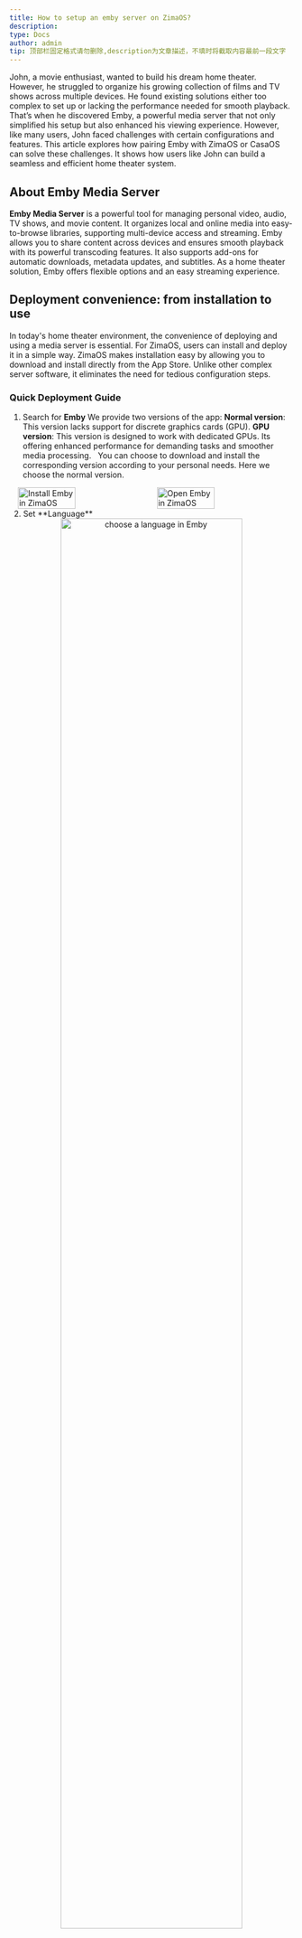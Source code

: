 ```yaml
---
title: How to setup an emby server on ZimaOS?
description: 
type: Docs
author: admin
tip: 顶部栏固定格式请勿删除,description为文章描述，不填时将截取内容最前一段文字
---
```

John, a movie enthusiast, wanted to build his dream home theater. However, he struggled to organize his growing collection of films and TV shows across multiple devices.
 He found existing solutions either too complex to set up or lacking the performance needed for smooth playback. That’s when he discovered Emby, a powerful media server that not only simplified his setup but also enhanced his viewing experience. 
However, like many users, John faced challenges with certain configurations and features. This article explores how pairing Emby with ZimaOS or CasaOS can solve these challenges. It shows how users like John can build a seamless and efficient home theater system.
 
## About Emby Media Server
**Emby Media Server** is a powerful tool for managing personal video, audio, TV shows, and movie content. It organizes local and online media into easy-to-browse libraries, supporting multi-device access and streaming.
Emby allows you to share content across devices and ensures smooth playback with its powerful transcoding features. It also supports add-ons for automatic downloads, metadata updates, and subtitles.
As a home theater solution, Emby offers flexible options and an easy streaming experience.
 
## Deployment convenience: from installation to use
In today's home theater environment, the convenience of deploying and using a media server is essential. For ZimaOS, users can install and deploy it in a simple way. ZimaOS makes installation easy by allowing you to download and install directly from the App Store. Unlike other complex server software, it eliminates the need for tedious configuration steps.
### Quick Deployment Guide
1. Search for **Emby**
We provide two versions of the app:
**Normal version**: This version lacks support for discrete graphics cards (GPU).
**GPU version**: This version is designed to work with dedicated GPUs. Its offering enhanced performance for demanding tasks and smoother media processing.
 
You can choose to download and install the corresponding version according to your personal needs. Here we choose the normal version.
 
<div style="display: flex; justify-content: center; align-items: center; gap: 20px;">
  <img src="https://manage.icewhale.io/api/static/docs/1733898121660_copyImage.png" alt="Install Emby in ZimaOS" style="width: 45%; height: auto;">
  <img src="https://manage.icewhale.io/api/static/docs/1733898136560_image.png" alt="Open Emby in ZimaOS" style="width: 45%; height: auto;">
</div>
 
2. Set **Language**
<div style="text-align: center;">
  <img src="https://manage.icewhale.io/api/static/docs/1733898456976_image.png" alt="choose a language in Emby" style="width: 80%; height: auto;">
</div>
 
3. Create a **User** and set a **Password**
<div style="text-align: center;">
  <img src="https://manage.icewhale.io/api/static/docs/1733898467306_image.png" alt="creat first User and password in Emby" style="width: 80%; height: auto;">
</div>
 
4. **Configure Remote Access** and check **Enable automatic port mapping**
<div style="text-align: center;">
  <img src="https://manage.icewhale.io/api/static/docs/1733898487602_image.png" alt="Configure Remote Access and check Enable automatic port mapping" style="width: 80%; height: auto;">
</div>
 
5. Complete the **Configuration**
<div style="text-align: center;">
  <img src="https://manage.icewhale.io/api/static/docs/1733898734330_image.png" alt="Complete the Configuration" style="width: 80%; height: auto;">
</div>

## Content management through Files
1. Import your film and television resources into the corresponding folder (here we use media/movies as an example)
 
2. In emby, click **Settings** in the upper right corner and scroll down to find Library
 
<div style="display: flex; justify-content: center; align-items: center; gap: 20px;">
  <img src="https://manage.icewhale.io/api/static/docs/1733898803658_image.png" alt="click setting in Emby" style="width: 45%; height: auto;">
  <img src="https://manage.icewhale.io/api/static/docs/1733898814780_image.png" alt="scroll down to find Library" style="width: 45%; height: auto;">
</div>
 
3. Click **New Library** and follow the steps below to configure our media library
 
<div style="text-align: center;">
  <img src="https://manage.icewhale.io/api/static/docs/1733898861871_image.png" alt="Click to add New Library" style="width: 80%; height: auto;">
</div>
 
- Click **Add** to add a media library folder
<div style="text-align: center;">
  <img src="https://manage.icewhale.io/api/static/docs/1733898935344_image.png" alt="add a media library folder" style="width: 80%; height: auto;">
</div>
 
- Select the appropriate folder as the media library folder in **Folder**
<div style="text-align: center;">
  <img src="https://manage.icewhale.io/api/static/docs/1733898989858_image.png" alt="Select the appropriate folder as the media library" style="width: 80%; height: auto;">
</div>
 
- Select the appropriate **Language** and country, and **Enable real-time monitoring** of changes to files by default.
<div style="text-align: center;">
  <img src="https://manage.icewhale.io/api/static/docs/1733899008619_image.png" alt="set Language and country and Enable real-time monitoring" style="width: 80%; height: auto;">
</div>

- Enable **Import collection information from metadata downloaders**, it will import collection information from enabled metadata downloader.
<div style="text-align: center;">
  <img src="https://manage.icewhale.io/api/static/docs/1733899046613_image.png" alt="Enable Import collection information from metadata downloaders" style="width: 80%; height: auto;">
</div>

 
- Choose the **Option** that best suits your needs.
<div style="text-align: center;">
  <img src="https://manage.icewhale.io/api/static/docs/1733900275276_image.png" alt="three options for managing media images" style="width: 80%; height: auto;">
</div>

{% note warn Note: %}The above options are the best configurations we recommend based on various requirements. You can choose the configuration options that suit you according to your specific needs.
Here are **three** options for managing media images:
1. **Save media images to media folder**: Places images next to the media files, allowing easy access outside Emby.
2.** Keep a cached copy in the metadata folder**: Stores images in a server folder for quick access.
3. **Pre-download images from the internet**: Downloads images before displaying the media in Emby.
 
{% endnote %}
 
- This completes the creation of the media library
<div style="text-align: center;">
  <img src="https://manage.icewhale.io/api/static/docs/1733900340972_image.png" alt="complete the creation of the media library" style="width: 80%; height: auto;">
</div>

4.  Now we have created our own media library. Click Home on the left to enter the homepage and watch our film and television resources.
<div style="text-align: center;">
  <img src="https://manage.icewhale.io/api/static/docs/1733900362242_image.png" alt="Click Home and enter the homepage" style="width: 80%; height: auto;">
</div>

<div style="text-align: center;">
  <img src="https://manage.icewhale.io/api/static/docs/1733900376347_image.png" alt="watch film and television resources" style="width: 80%; height: auto;">
</div>

If you have an **external storage** device that you want to use on ZimaCube, you can refer to the following method:
1. Connect and mount the **external disk** to ZimaCube
First, connect your external disk to ZimaCube. Make sure the device can recognize the disk and mount it correctly. Use the ZimaOS management interface or command line to confirm the successful connection of the external disk.
2. **Configure Emby** to use an external disk
- Find the target folder in the external disk and check the address
<div style="text-align: center;">
  <img src="https://manage.icewhale.io/api/static/docs/1733900396116_image.png" alt="Find the target folder" style="width: 80%; height: auto;">
</div>

<div style="text-align: center;">
  <img src="https://manage.icewhale.io/api/static/docs/1733900403879_image.png" alt="Copy the address" style="width: 80%; height: auto;">
</div>

- Configure this address to Emby
<div style="text-align: center;">
  <img src="https://manage.icewhale.io/api/static/docs/1733900415693_image.png" alt="Configure this address to Emby" style="width: 80%; height: auto;">
</div>

After re-entering Emby, click **Add** to create a media library folder. This will allow you to locate and select the address of the external storage.
<div style="text-align: center;">
  <img src="https://manage.icewhale.io/api/static/docs/1733900433853_image.png" alt="Add a media library folder and select the external storage" style="width: 80%; height: auto;">
</div>

## Transcoding performance
Transcoding in Emby Server is resource-intensive, especially for high-quality videos. Despite hardware-accelerated transcoding (e.g., Intel Quick Sync, NVIDIA NVENC), challenges include:
- **Compatibility**: Some GPUs may not work with Emby.
- **Resources**: High-resolution videos need strong CPU/GPU power, risking slowdowns or crashes.
- **Efficiency**: Speed varies with GPU, drivers, and settings.

### Improving Performance
1. Enable hardware acceleration in Emby settings.
2. Optimize settings like video quality and resolution.
3. Monitor usage with tools like intel-gpu-top.

### ZimaBlade vs. ZimaCube
ZimaCube excels in high-resolution transcoding with its powerful GPU, while ZimaBlade is better for basic video playback.
**ZimaCube**
<div style="text-align: center;">
  <img src="https://manage.icewhale.io/api/static/docs/1733900490633_image.png" alt="ZimaCube transcoding resolution " style="width: 80%; height: auto;">
</div>

**ZimaBlade**
<div style="text-align: center;">
  <img src="https://manage.icewhale.io/api/static/docs/1733900499324_image.png" alt="ZimaBlade transcoding resolution " style="width: 80%; height: auto;">
</div>

## Summarize
In this tutorial, you’ve installed and configured Emby, enabling you to manage and play your media content. To enhance your experience, you can pair Emby with tools like:
- **Sonarr**: Automatically finds, downloads, and updates TV episodes.
- **Radarr**: Manages and updates your movie collection.
These tools keep your library up to date, saving time and effort.
 
You can access your media on multiple devices:
- **On TV**: Download the Emby app from your smart TV app store. Connect it using your server’s IP address, then start watching.
- **On mobile**: Download the Emby app for Android or iOS. Connect using your server’s IP or the auto-search feature to start enjoying your media.
Emby helps you create a private multimedia cloud, offering easy access to your content anytime, anywhere.
